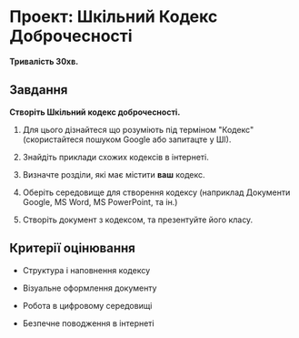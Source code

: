# Проект: Шкільний Кодекс Доброчесності

__Тривалість 30хв.__

## Завдання

**Створіть Шкільний кодекс доброчесності.**

1. Для цього дізнайтеся що розуміють під терміном "Кодекс" (скористайтеся пошуком Google або запитацте у ШІ).

2. Знайдіть приклади схожих кодексів в інтернеті.

3. Визначте розділи, які має містити **ваш** кодекс.

4. Оберіть середовище для створення кодексу (наприклад Документи Google, MS Word, MS PowerPoint, та ін.)

5. Створіть документ з кодексом, та презентуйте його класу.

## Критерії оцінювання

- Структура і наповнення кодексу

- Візуальне оформлення документу

- Робота в цифровому середовищі

- Безпечне поводження в інтернеті
